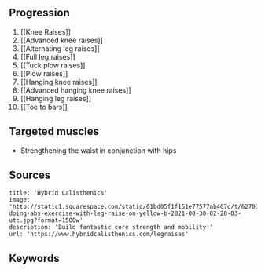 ## Progression
1. [[Knee Raises]]
2. [[Advanced knee raises]]
3. [[Alternating leg raises]]
4. [[Full leg raises]]
5. [[Tuck plow raises]]
6. [[Plow raises]]
7. [[Hanging knee raises]]
8. [[Advanced hanging knee raises]]
9. [[Hanging leg raises]]
10. [[Toe to bars]]

## Targeted muscles
- Strengthening the waist in conjunction with hips
## Sources
```embed
title: 'Hybrid Calisthenics'
image: 'http://static1.squarespace.com/static/61bd05f1f151e77577ab467c/t/62702a2d6c249d0f4c46d1c5/1651518020662/girl-doing-abs-exercise-with-leg-raise-on-yellow-b-2021-08-30-02-28-03-utc.jpg?format=1500w'
description: 'Build fantastic core strength and mobility!'
url: 'https://www.hybridcalisthenics.com/legraises'
```

## Keywords
